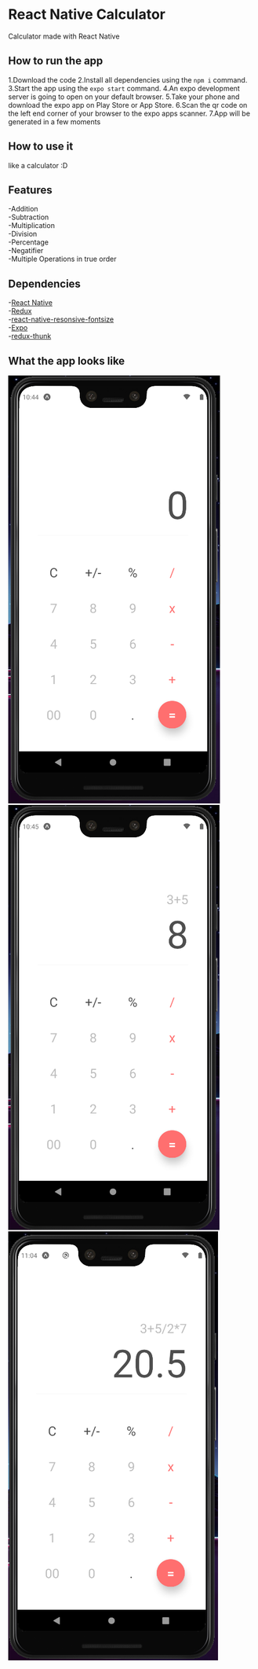 # React Native Calculator

Calculator made with React Native

## How to run the app

1.Download the code
2.Install all dependencies using the `npm i` command.
3.Start the app using the `expo start` command.
4.An expo development server is going to open on your default browser.
5.Take your phone and download the expo app on Play Store or App Store.
6.Scan the qr code on the left end corner of your browser to the expo apps scanner.
7.App will be generated in a few moments

## How to use it

like a calculator :D

## Features

-Addition  
-Subtraction  
-Multiplication  
-Division  
-Percentage  
-Negatifier  
-Multiple Operations in true order

## Dependencies

-[React Native](https://reactnative.dev/)  
-[Redux](https://redux.js.org/)  
-[react-native-resonsive-fontsize](https://github.com/heyman333/react-native-responsive-fontSize)  
-[Expo](https://expo.io/)  
-[redux-thunk](https://github.com/reduxjs/redux-thunk)

## What the app looks like

![alt text](https://github.com/cengizhankose/react_native_calculator/blob/main/ss.png)
![alt text](https://github.com/cengizhankose/react_native_calculator/blob/main/ss2.png)
![alt text](https://github.com/cengizhankose/react_native_calculator/blob/main/ss1.png)
